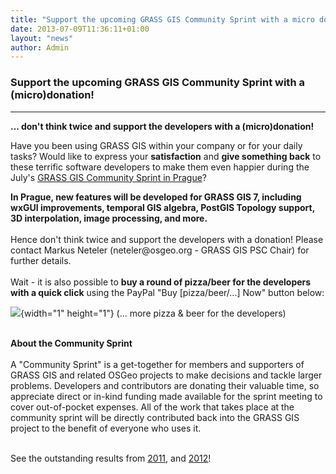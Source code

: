 ```yaml
---
title: "Support the upcoming GRASS GIS Community Sprint with a micro donation"
date: 2013-07-09T11:36:11+01:00
layout: "news"
author: Admin
---
```


### Support the upcoming GRASS GIS Community Sprint with a (micro)donation!

------------------------------------------------------------------------

**\... don\'t think twice and support the developers with a
(micro)donation!**

Have you been using GRASS GIS within your company or for your daily
tasks? Would like to express your **satisfaction** and **give something
back** to these terrific software developers to make them even happier
during the July's [GRASS GIS Community Sprint in
Prague](http://grasswiki.osgeo.org/wiki/GRASS_Community_Sprint_Prague_2013)?

**In Prague, new features will be developed for GRASS GIS 7, including
wxGUI improvements, temporal GIS algebra, PostGIS Topology support, 3D
interpolation, image processing, and more.**\
\
Hence don\'t think twice and support the developers with a donation!
Please contact Markus Neteler (neteler\@osgeo.org - GRASS GIS PSC Chair)
for further details.\
\
Wait - it is also possible to **buy a round of pizza/beer for the
developers with a quick click** using the PayPal \"Buy
\[pizza/beer/\...\] Now\" button below:

![](./56d45f8a17f5078a20af9962c992ca4678450765.gif){width="1"
height="1"} (\... more pizza & beer for the developers)

\
**About the Community Sprint**\
\
A \"Community Sprint\" is a get-together for members and supporters of
GRASS GIS and related OSGeo projects to make decisions and tackle larger
problems. Developers and contributors are donating their valuable time,
so appreciate direct or in-kind funding made available for the sprint
meeting to cover out-of-pocket expenses. All of the work that takes
place at the community sprint will be directly contributed back into the
GRASS GIS project to the benefit of everyone who uses it.

\
See the outstanding results from
[2011](http://grasswiki.osgeo.org/wiki/Talk:GRASS_Community_Sprint_Prague_2011),
and
[2012](http://grasswiki.osgeo.org/wiki/Talk:GRASS_Community_Sprint_Prague_2012)!

